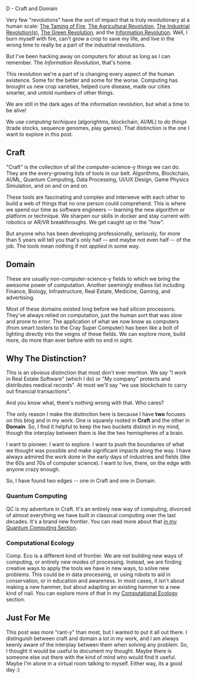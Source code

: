 D - Craft and Domain

Very few "revolutions" have the sort of impact that is truly revolutionary at a human scale: [The Taming of Fire](wikipedia), [The Agricultural Revolution](wikipedia), [The Industrial Revolution(s)](wikipedia), [The Green Revolution](wikipedia), and the [Information Revolution](wikipedia). Well, I burn myself with fire, can't grow a crop to save my life, and live in the wrong time to really be a part of the industrial revolutions. 

But I've been hacking away on computers for about as long as I can remember. The *Information Revolution*, that's home.

This revolution we're a part of is changing every aspect of the human existence. Some for the better and some for the worse. Computing has brought us new crop varieties, helped cure disease, made our cities smarter, and untold numbers of other things.

We are still in the dark ages of the information revolution, but what a time to be alive!

We use *computing techiques* (algorightms, blockchain, AI/ML) to *do things* (trade stocks, sequence genomes, play games). That distinction is the one I want to explore in this post.

## Craft
"Craft" is the collection of all the computer-science-y things we can do. They are the every-growing lists of tools in our belt. Algorithms, Blockchain, AI/ML, Quantum Computing, Data Processing, UI/UX Design, Game Physics Simulation, and on and on and on.

These tools are fascinating and complex and interweve with each other to build a web of things that no one person could comprehend. This is where we spend our time as software engineers -- learning the new algorithm or platform or technique. We sharpen our skills in docker and stay current with robotics or AR/VR breakthroughs. We get caught up in the "how".

But anyone who has been developing professionally, seriously, for more than 5 years will tell you that's only half -- and maybe not even half -- of the job. The tools mean nothing if not *applied* in some way.

## Domain
These are usually non-computer-science-y fields to which we bring the awesome power of computation. Another seemingly endless list including Finance, Biology, Infrastructure, Real Estate, Medicine, Gaming, and advertising. 

Most of these domains existed long before we had silicon processors. They've always relied on computation, just the human sort that was slow and prone to error. The application of what we now know as computers (from smart tosters to the Cray Super Computer) has been like a bolt of lighting directly into the veigns of these fields. We can explore more, build more, do more than ever before with no end in sight.

## Why The Distinction?
This is an obvious distinction that most don't ever mention. We say "I work in Real Estate Software" (which I do) or "My company" protects and distributes medical records". At most we'll say "we use blockchain to carry out financial transactions".

And you know what, there's nothing wrong with that. Who cares?

The only reason I make the distinction here is because I have **two** focuses on this blog and in my work. One is squarely rooted in **Craft** and the other in **Domain**. So, I find it helpful to keep the two buckets distinct in my mind, though the interplay between them is like the two hemispheres of a brain.

I want to pioneer. I want to explore. I want to push the boundaries of what we thought was possible and make significant impacts along the way. I have always admired the work done in the early days of industries and fields (like the 60s and 70s of computer science). I want to live, there, on the edge with anyone crazy enough.

So, I have found two edges -- one in Craft and one in Domain.

### Quantum Computing
QC is my adventure in Craft. It's an entirely new way of computing, divorced of almost everything we have built in classical computing over the last decades. It's a brand new frontier. You can read more about that [in my Quantum Computing Section](quantum-computing).

### Computational Ecology
Comp. Eco is a different kind of frontier. We are not building new ways of computing, or entirely new modes of processing. Instead, we are finding creative ways to apply the tools we have in new ways, to solve new problems. This could be in data processing, or using robots to aid in conservation, or in education and awareness. In most cases, it isn't about making a new hammer, but about adapting an existing hammer to a new kind of nail. You can explore more of that in my [Computational Ecology](comp-eco) section.

## Just For Me
This post was more "rant-y" than most, but I wanted to put it all out there. I distinguish between craft and domain a lot in my work, and I am always keenly aware of the interplay between them when solving any problem. So, I thought it would be useful to document my thought. Maybe there is someone else out there with the kind of mind who would find it useful. Maybe I'm alone in a virtual room talking to myself. Either way, its a good day :)